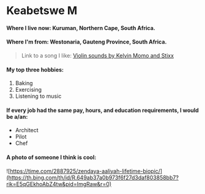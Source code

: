 # Keabetswe M

#### Where I live now: Kuruman, Northern Cape, South Africa.
#### Where I'm from: Westonaria, Gauteng Province, South Africa.

> Link to a song I like: [Violin sounds by Kelvin Momo and Stixx](https://youtu.be/pg7Ui-tKw-s)

#### My top three hobbies: 

1. Baking
2. Exercising
3. Listening to music

#### If every job had the same pay, hours, and education requirements, I would be a/an:

- Architect
- Pilot
- Chef

#### A photo of someone I think is cool:

![https://time.com/2887925/zendaya-aaliyah-lifetime-biopic/](https://th.bing.com/th/id/R.649ab37a0b973f6f27d3daf803858bb7?rik=E5qGEkhoAbZ4tw&pid=ImgRaw&r=0)